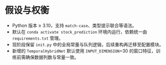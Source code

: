 # 假设与权衡

- Python 版本 ≥ 3.10，支持 `match-case`、类型提示联合等语法。
- 默认在 `conda activate stock_prediction` 环境内运行，依赖统一由 `requirements.txt` 管理。
- 现阶段保留 `init.py` 中的全局常量与队列逻辑，后续重构再迁移至配置模块。
- 新增的 `TemporalHybridNet` 默认使用 `INPUT_DIMENSION`=30 的窗口特征，训练前需确保数据列数与常量一致。
